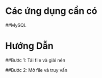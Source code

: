 # Các ứng dụng cần có

   ##MySQL

# Hướng Dẫn

  ##Bước 1: Tải file và giải nén

  ##Bước 2: Mở file và truy vấn

